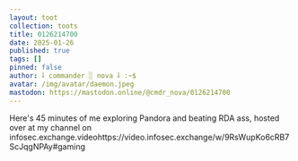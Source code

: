 ```yaml
---
layout: toot
collection: toots
title: 0126214700
date: 2025-01-26
published: true
tags: []
pinned: false
author: ⸸ commander ░ nova ⸸ :~$
avatar: /img/avatar/daemon.jpeg
mastodon: https://mastodon.online/@cmdr_nova/0126214700
---
```


Here's 45 minutes of me exploring Pandora and beating RDA ass, hosted over at my channel on infosec.exchange.videohttps://video.infosec.exchange/w/9RsWupKo6cRB7ScJqgNPAy#gaming
